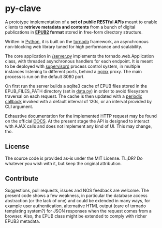 py-clave
========

A prototype implementation of a **set of public RESTful APIs** meant to enable clients to **retrieve metadata and contents** from a bunch of digital publications in **[EPUB2](http://idpf.org/epub/201) format** stored in free-form directory structure.

Written in [Python](http://www.python.org), it is built on the [tornado](http://www.tornadoweb.org/en/stable/) framework, an asynchronous non-blocking web library tuned for high performance and scalability.

The core application in [/server.py](https://github.com/gabalese/py-clave/blob/master/server.py) implements the tornado.web.Application class, with threaded asynchronous handlers for each endpoint. It is meant to be deployed with [supervisord](http://supervisord.org/) process control system, in multiple instances listening to different ports, behind a [nginx](http://nginx.org/) proxy. The main process is run on the default 8080 port.

On first run the server builds a sqlite3 cache of EPUB files stored in the EPUB_FILES_PATH directory (set in [data.py](https://github.com/gabalese/py-clave/blob/master/data/data.py)) in order to avoid filesystem traversal on each request. The cache is then updated with a [periodic callback](http://www.tornadoweb.org/en/stable/ioloop.html#tornado.ioloop.PeriodicCallback) invoked with a default interval of 120s, or an interval provided by CLI argument.

Exhaustive documentation for the implemented HTTP request may be found on the official [DOCS](http://docs.pyclave.apiary.io/). At the present stage the API is designed to interact with AJAX calls and does not implement any kind of UI. This may change, tho.

License
-------

The source code is provided as-is under the MIT License.
TL;DR? Do whatever you wish with it, but keep the original attribution.

Contribute
----------

Suggestions, pull requests, issues and NOS feedback are welcome. The present code shows a few weakness, in particular the database access abstraction (or the lack of one) and could be extended in many ways, for example user authentication, alternative HTML output (care of tornado templating system?) for JSON responses when the request comes from a browser. Also, the EPUB class might be extended to comply with richer EPUB3 metadata.

